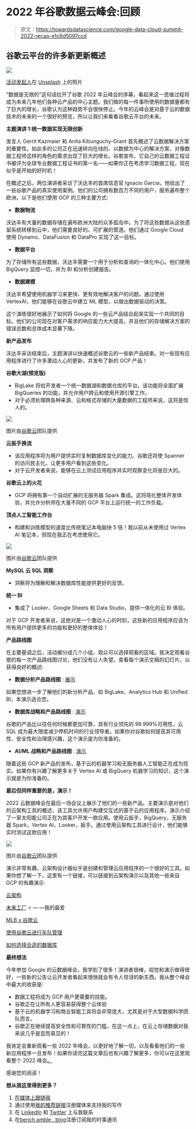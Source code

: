 # 2022 年谷歌数据云峰会:回顾

> 原文：<https://towardsdatascience.com/google-data-cloud-summit-2022-recap-e1c6d5097ccd>

## 谷歌云平台的许多新更新概述

![](img/792e9fee57c04f5ccb0fb56e5df79c7f.png)

[活动发起人](https://unsplash.com/@campaign_creators?utm_source=unsplash&utm_medium=referral&utm_content=creditCopyText)在 [Unsplash](https://unsplash.com/s/photos/cloud-data?utm_source=unsplash&utm_medium=referral&utm_content=creditCopyText) 上的照片

“数据是无限的”这句话拉开了谷歌 2022 年云峰会的序幕，看起来这一思维过程将成为未来几年他们各种云产品的中心主题。我们做的每一件事所使用的数据量都有了巨大的增长，谷歌认为这种趋势不会很快停止。今年的云峰会是对基于云的数据技术的未来的一个很好的预览，所以让我们来看看谷歌云平台的未来。

**主题演讲 1:统一数据实现无限创新**

发言人 Gerrit Kazmaier 和 Anita Kibunguchy-Grant 首先概述了云数据解决方案的重要性。如此多的公司正在迅速转向在线的、以数据为中心的解决方案，对像数据工程师这样的角色的需求出现了巨大的增长。谷歌宣布，它自己的云数据工程证书被评为全球专业数据工程证书的第一名——如果你正在考虑学习数据工程，现在似乎是开始的好时机！

在概述之后，两位演讲者采访了沃达丰的首席信息官 Ignacio Garcia，他给出了一些谷歌产品的真实使用案例。他们的公司拥有数百万不同的用户，服务遍布整个欧洲，以下是他们使用 GCP 的三种主要方式:

*   **数据物流**

沃达丰有大量的数据存储在遍布欧洲大陆的众多孤岛中。为了将这些数据从这些遗留系统转移到云中，他们需要良好的、可扩展的管道。他们通过 Google Cloud 使用 Dynamo、DataFusion 和 DataPro 实现了这一目标。

*   **数据平台**

为了存储所有这些数据，沃达丰需要一个用于分析和查询的一体化中心。他们使用 BigQuery 监控一切，并为 BI 和分析创建报告。

*   **数据建模**

沃达丰希望使用机器学习来更快、更有效地解决客户的问题。通过使用 VertexAI，他们能够在谷歌云中建立 ML 模型，以做出数据驱动的决策。

这个演练很好地展示了如何将 Google 的一些云产品结合起来实现一个共同的目标。他们的公司现在对客户需求的响应能力大大提高，并且他们的存储解决方案的错误总数和总体成本显著下降。

**新产品发布**

沃达丰采访结束后，主题演讲以快速概述谷歌云的一些新产品结束。对一些现有应用程序进行了许多激动人心的更新，并发布了新的 GCP 产品！

**谷歌大湖(预览版)**

*   BigLake 将给开发者一个统一数据湖和数据仓库的平台。该功能将全面扩展 BigQueries 的功能，并允许用户跨云和使用开源引擎工作。
*   对于必须处理跨各种来源、云和格式存储的大量数据的工程师来说，这将是惊人的。

![](img/2ff488bcdf308025f84e0e6947817203.png)

图片由[谷歌云](https://cloudonair.withgoogle.com/events/summit-data-cloud-2022)团队提供

**云扳手换流**

*   该应用程序将为用户提供实时复制数据库变化的能力。谷歌还将使 Spanner 的访问民主化，让更多用户看到这些变化。
*   对于云开发者来说，能够在云上测试应用程序并实时观察变化将是巨大的。

**谷歌云上的火花**

*   GCP 将拥有第一个自动扩展的无服务器 Spark 集成。这将简化整体开发体验，并允许分析师在大量不同的 GCP 平台上运行统一的工作负载。

**顶点人工智能工作台**

*   构建和训练模型的速度比传统笔记本电脑快 5 倍！我以前从未使用过 Vertex AI 笔记本，但现在我正在考虑使用它。

![](img/ca2337fbd57124a90f3060309c2916f6.png)

图片由[谷歌云](https://cloudonair.withgoogle.com/events/summit-data-cloud-2022)团队提供

**MySQL 云 SQL 洞察**

*   洞察将为理解和解决数据库性能提供更好的反馈。

**统一 BI**

*   集成了 Looker、Google Sheets 和 Data Studio，提供一体化的云 BI 体验。

对于 GCP 开发者来说，这绝对是一个激动人心的时刻，这些新的应用程序应该为所有用户提供更多的功能和更好的整体体验！

**产品路线图**

在主要基调之后，活动被分成几个小组，观众可以选择观看的区域。我决定观看谷歌的每一次产品路线图讨论，他们没有让人失望。查看每个演示文稿的幻灯片，以获得良好的概述:

*   **数据分析产品路线图** : [展示](https://file.smarteventscloud.com/fileDownload/F40DA37534609F06AE0149212FA244719DAA1D75F9BE728C49AF918E16A09C2F3F8B07DC94999EDA5C609E9A46EA059FEC59DE0CB617DDE5AB7B33F46FDE07BEAE5231B36A7638E08D3E3297AD03A8BEC3FDC60E07129C945E3306E32FEBFA762381B2630FF92F80EC84423C5403EDBD/633AC7203291F931EC0744B91C06C679A1405C5B8130459FCC4475A3B612EA8D39C362EDF7BFE44C2330A664128ADA20D3FF21E05C6357DC57F90836FC3C2364B6F7F73A46DC3747DB32B9A7CFF3B0215D454247E9EBFAC1BFE4B3DFEAA7AC80.pdf)

如果您想进一步了解他们的新分析产品，如 BigLake、Analytics Hub 和 Unified BI，本演示适合您。

*   **数据库战略和产品路线图** : [演示](https://file.smarteventscloud.com/fileDownload/F40DA37534609F06AE0149212FA24471929245C4F3E289A8C0EDC0A137EB0F6D3F8B07DC94999EDA5C609E9A46EA059FEC59DE0CB617DDE5AB7B33F46FDE07BEAE5231B36A7638E08D3E3297AD03A8BEC3FDC60E07129C945E3306E32FEBFA767380749E26912F549EA7C9CE8351F06B/35656935E1C7318D3C6EF97B28EF3E755B46467C525C5EAE7B852A21F45DE5B6C8647D12D8E32577DEF289C94662EDF643E2E9575A0745A947CB649A46A6CA2E.pdf)

谷歌的产品比以往任何时候都更加可靠，具有行业领先的 99.999%可用性，云 SQL 成为最大限度减少停机时间的行业领导者。如果你对谷歌如何提高其可用性、安全性和治理感兴趣，这个演示是为你准备的。

*   **AI/ML 战略和产品路线图** : [演示](https://file.smarteventscloud.com/fileDownload/F40DA37534609F06AE0149212FA244719D52D37857458B29BE6187AA4AAD2F043F8B07DC94999EDA5C609E9A46EA059FEC59DE0CB617DDE5AB7B33F46FDE07BEAE5231B36A7638E08D3E3297AD03A8BEC3FDC60E07129C945E3306E32FEBFA76026AD76C8483E4F41ADD54640AED62F6/B805BB8562F50B335779BDC7D4E172F1211D72195D777E53C08FD368B6EBD4033011CDC481722833037191F3D696A9BC8E939B8247545B1B4182A13EE23CB15A.pdf)

随着这些 GCP 新产品的发布，基于云的机器学习和无服务器人工智能正在成为现实。如果你有兴趣了解更多关于 Vertex AI 或 BigQuery 机器学习的知识，这个演示就是为你准备的。

**最后但同样重要的是，演示！**

2022 云数据峰会在最后一场会议上展示了他们的一些新产品。主要演示是对他们的云架构工具的概述，该工具允许用户构建交互式的基于云的应用程序。演示介绍了一家太阳能公司正在为其客户开发一款应用。使用云扳手，BigQuery，无服务器 Spark，Vertex AI，Looker，扳手。通过使用云架构工具进行设计，他们能够实时测试这款应用！

![](img/fb52b5dddf233dd366ace4ab127b111f.png)

图片由[谷歌云](https://cloudonair.withgoogle.com/events/summit-data-cloud-2022)团队提供

演示非常有趣，云架构设计器似乎是创建和管理云应用程序的一个很好的工具。如果你想了解一下，这里有一个链接，可以链接到云架构演示以及其他一些来自 GCP 的有趣演示:

[云架构](https://googlecloudcheatsheet.withgoogle.com/architecture)

[未来工厂](https://showcase.withgoogle.com/renault/main) < — —我的最爱

[MLB x 谷歌云](https://showcase.withgoogle.com/mlb)

[使用谷歌云进行车队管理](https://showcase.withgoogle.com/smart-analytics/)

[如何选择合适的数据库](https://showcase.withgoogle.com/databases/)

**最终想法**

今年参加 Google 的云数据峰会，我学到了很多！演讲者很棒，视觉和演示做得很好，一些新的公告让云开发者看起来很快就会有令人惊讶的新东西。我从整个峰会中最大的收获是:

*   数据工程将成为 GCP 用户更需要的技能。
*   谷歌正在让所有人更容易获得整个云体验
*   基于云的机器学习和商业智能工具将会非常庞大，尤其是对于大型数据科学团队而言。
*   谷歌正在继续提高安全性和可靠性的门槛，在这一点上，在云上存储数据对我来说几乎是显而易见的！

我肯定会重新观看一些 2022 年峰会，以更好地了解一切，以及看看他们的一些新应用程序一旦发布！如果你读完这篇文章后也有兴趣了解更多，你可以在这里观看整个 2022 峰会[。](https://cloudonair.withgoogle.com/events/summit-data-cloud-2022)

感谢您的阅读！

**想从我这里得到更多？**

1.  [在媒体上跟随我](https://bench-5.medium.com/)
2.  通过使用[我的推荐链接](https://bench-5.medium.com/membership)注册媒体来支持我的写作
3.  在 [LinkedIn](https://www.linkedin.com/in/benchamblee/) 和 [Twitter](https://twitter.com/Bench__5) 上与我联系
4.  在[bench amble . blog](https://www.benchamblee.blog/)注册订阅我的时事通讯